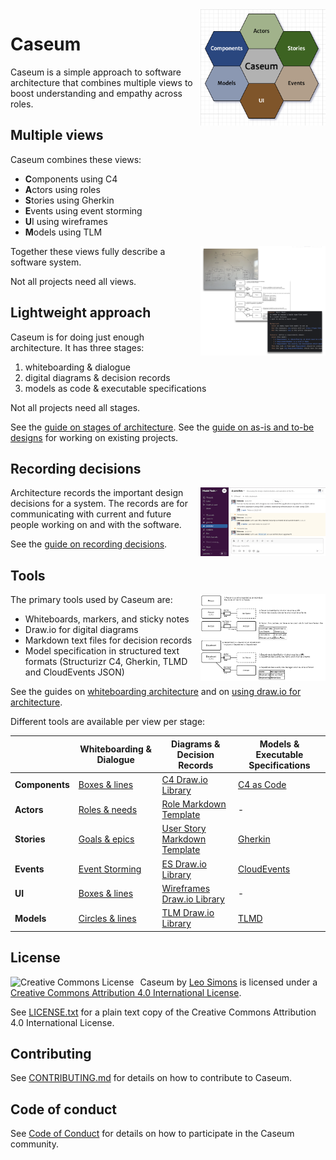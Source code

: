 <!--suppress HtmlDeprecatedAttribute, CheckImageSize -->
<img src="docs/design/logo/logo.png" width="200" align="right" style="margin-left: 10px" alt="Caseum logo">

# Caseum

Caseum is a simple approach to software architecture that combines multiple views to boost understanding and empathy across roles. 

## Multiple views

Caseum combines these views:
* **C**omponents using C4
* **A**ctors using roles
* **S**tories using Gherkin
* **E**vents using event storming
* **U**I using wireframes
* **M**odels using TLM

<img src="docs/guides/stages-example.png" width="200" align="right" style="margin-left: 10px" alt="Several screenshots of architecture views">

Together these views fully describe a software system.

Not all projects need all views.

## Lightweight approach

Caseum is for doing just enough architecture. It has three stages:

1. whiteboarding & dialogue
2. digital diagrams & decision records
3. models as code & executable specifications

Not all projects need all stages.

See the [guide on stages of architecture](docs/guides/stages.md). See the [guide on as-is and to-be designs](docs/guides/as-is-to-be.md) for working on existing projects.

## Recording decisions

<img src="docs/guides/records-slack-example.png" width="200" align="right" style="margin-left: 10px" alt="Screenshot of a slack channel being used to record decisions">

Architecture records the important design decisions for a system. The records are for communicating with current and future people working on and with the software.

See the [guide on recording decisions](docs/guides/records.md).

## Tools

<img src="docs/models/tlm-model-example.png" width="200" align="right" style="margin-left: 10px" alt="Partial Type-Link-Model diagram">

The primary tools used by Caseum are:

* Whiteboards, markers, and sticky notes
* Draw.io for digital diagrams
* Markdown text files for decision records
* Model specification in structured text formats (Structurizr C4, Gherkin, TLMD and CloudEvents JSON)

See the guides on [whiteboarding architecture](docs/guides/whiteboarding.md) and on [using draw.io for architecture](docs/guides/drawio.md).

Different tools are available per view per stage:

|                | **Whiteboarding & Dialogue**                         | **Diagrams & Decision Records**                                | **Models & Executable Specifications**         |
|----------------|------------------------------------------------------|----------------------------------------------------------------|------------------------------------------------|
| **Components** | [Boxes & lines](docs/components/c4-whiteboarding.md) | [C4 Draw.io Library](docs/components/c4-template.md)           | [C4 as Code](docs/components/c4-code.md)       |
| **Actors**     | [Roles & needs](docs/actors/actor-whiteboarding.md)  | [Role Markdown Template](docs/actors/role-template.md)         | -                                              |
| **Stories**    | [Goals & epics](docs/stories/story-whiteboarding.md) | [User Story Markdown Template](docs/stories/story-template.md) | [Gherkin](docs/stories/gherkin-code.md)        |
| **Events**     | [Event Storming](docs/events/event-storming.md)      | [ES Draw.io Library](docs/events/event-template.md)            | [CloudEvents](docs/events/cloudevents-code.md) |
| **UI**         | [Boxes & lines](docs/ui/ui-whiteboarding.md)         | [Wireframes Draw.io Library](docs/ui/ui-template.md)           | -                                              |
| **Models**     | [Circles & lines](docs/models/fact-whiteboarding.md) | [TLM Draw.io Library](docs/models/tlm-template.md)             | [TLMD](docs/models/tlm-code.md)                |

## License

<a rel="license" href="http://creativecommons.org/licenses/by/4.0/"><img alt="Creative Commons License" align="left" style="border: 0;margin-right: 10px" src="https://i.creativecommons.org/l/by/4.0/88x31.png"></a><span xmlns:dct="http://purl.org/dc/terms/" property="dct:title">Caseum</span> by <a xmlns:cc="http://creativecommons.org/ns#" href="https://caseum.org" property="cc:attributionName" rel="cc:attributionURL">Leo Simons</a> is licensed under a <a rel="license" href="http://creativecommons.org/licenses/by/4.0/">Creative Commons Attribution 4.0 International License</a>.

See [LICENSE.txt](LICENSE.txt) for a plain text copy of the Creative Commons Attribution 4.0 International License.

## Contributing

See [CONTRIBUTING.md](CONTRIBUTING.md) for details on how to contribute to Caseum.

## Code of conduct

See [Code of Conduct](CODE_OF_CONDUCT.md) for details on how to participate in the Caseum community.
